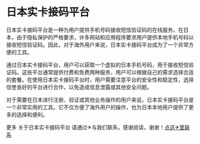 # 日本实卡接码平台

日本实卡接码平台是一种为用户提供手机号码接收短信验证码的在线服务。在日本，由于隐私保护的严格要求，许多网站和应用程序要求用户提供本地手机号码以接收短信验证码。因此，对于海外用户来说，日本实卡接码平台成为了一个非常方便的工具。

通过日本实卡接码平台，用户可以获取一个虚拟的日本手机号码，用于接收短信验证码。这些平台通常提供付费和免费两种服务，用户可以根据自己的需求选择合适的套餐。在使用日本实卡接码平台时，用户需要注意平台的安全性和稳定性，选择信誉良好的平台进行合作，以免造成信息泄露或其他安全问题。

对于需要在日本进行注册、验证或其他业务操作的用户来说，日本实卡接码平台是一个非常实用的工具。它不仅方便了海外用户的操作，也为日本本地用户提供了更多的选择和便利。

更多 关于日本实卡接码平台 请通过✈与我们联系，感谢阅读，谢谢！[点这✈里联系](https://kksks.com)
